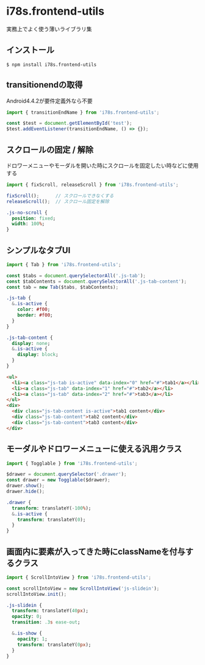 # i78s.frontend-utils

実務上でよく使う薄いライブラリ集


## インストール

```
$ npm install i78s.frontend-utils
```

## transitionendの取得

Android4.4.2が要件定義外なら不要

```js
import { transitionEndName } from 'i78s.frontend-utils';

const $test = document.getElementById('test');
$test.addEventListener(transitionEndName, () => {});
```

## スクロールの固定 / 解除

ドロワーメニューやモーダルを開いた時にスクロールを固定したい時などに使用する

```js
import { fixScroll, releaseScroll } from 'i78s.frontend-utils';

fixScroll();      // スクロールできなくする
releaseScroll();  // スクロール固定を解除
```

```sass
.js-no-scroll {
  position: fixed;
  width: 100%;
}
```


## シンプルなタブUI

```js
import { Tab } from 'i78s.frontend-utils';

const $tabs = document.querySelectorAll('.js-tab');
const $tabContents = document.querySelectorAll('.js-tab-content');
const tab = new Tab($tabs, $tabContents);
```

```sass
.js-tab {
  &.is-active {
    color: #f00;
    border: #f00;
  }
}

.js-tab-content {
  display: none;
  &.is-active {
    display: block;
  }
}
```

```html
<ul>
  <li><a class="js-tab is-active" data-index="0" href="#">tab1</a></li>
  <li><a class="js-tab" data-index="1" href="#">tab2</a></li>
  <li><a class="js-tab" data-index="2" href="#">tab3</a></li>
</ul>
<div>
  <div class="js-tab-content is-active">tab1 content</div>
  <div class="js-tab-content">tab2 content</div>
  <div class="js-tab-content">tab3 content</div>
</div>
```

## モーダルやドロワーメニューに使える汎用クラス


```js
import { Togglable } from 'i78s.frontend-utils';

$drawer = document.querySelector('.drawer');
const drawer = new Togglable($drawer);
drawer.show();
drawer.hide();
```

```sass
.drawer {
  transform: translateY(-100%);
  &.is-active {
    transform: translateY(0);
  }
}
```

## 画面内に要素が入ってきた時にclassNameを付与するクラス


```js
import { ScrollIntoView } from 'i78s.frontend-utils';

const scrollIntoView = new ScrollIntoView('js-slidein');
scrollIntoView.init();
```

```sass
.js-slidein {
  transform: translateY(40px);
  opacity: 0;
  transition: .3s ease-out;

  &.is-show {
    opacity: 1;
    transform: translateY(0px);
  }
}
```